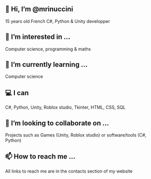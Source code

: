 ## 👋 Hi, I’m @mrinuccini
15 years old French C#, Python & Unity developper
## 👀 I’m interested in ...
Computer science, programming & maths
## 🌱 I’m currently learning ...
Computer science
## 💻 I can
C#, Python, Unity, Roblox studio, Tkinter, HTML, CSS, SQL
## 💞️ I’m looking to collaborate on ...
Projects such as Games (Unity, Roblox studio) or software/tools (C#, Python) 
## 📫 How to reach me ...
All links to reach me are in the contacts section of my website
<!---
mrinuccini/mrinuccini is a ✨ special ✨ repository because its `README.md` (this file) appears on your GitHub profile.
You can click the Preview link to take a look at your changes.
--->
